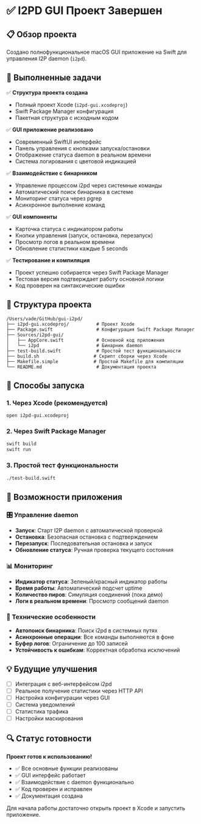 # ✅ I2PD GUI Проект Завершен

## 📋 Обзор проекта

Создано полнофункциональное macOS GUI приложение на Swift для управления I2P daemon (`i2pd`).

## 🎯 Выполненные задачи

✅ **Структура проекта создана**
- Полный проект Xcode (`i2pd-gui.xcodeproj`)
- Swift Package Manager конфигурация
- Пакетная структура с исходным кодом

✅ **GUI приложение реализовано**
- Современный SwiftUI интерфейс
- Панель управления с кнопками запуска/остановки
- Отображение статуса daemon в реальном времени
- Система логирования с цветовой индикацией

✅ **Взаимодействие с бинарником**
- Управление процессом i2pd через системные команды
- Автоматический поиск бинарника в системе
- Мониторинг статуса через pgrep
- Асинхронное выполнение команд

✅ **GUI компоненты**
- Карточка статуса с индикатором работы
- Кнопки управления (запуск, остановка, перезапуск)
- Просмотр логов в реальном времени
- Обновление статистики каждые 5 seconds

✅ **Тестирование и компиляция**
- Проект успешно собирается через Swift Package Manager
- Тестовая версия подтверждает работу основной логики
- Код проверен на синтаксические ошибки

## 📁 Структура проекта

```
/Users/vade/GitHub/gui-i2pd/
├── i2pd-gui.xcodeproj/          # Проект Xcode
├── Package.swift                # Конфигурация Swift Package Manager
├── Sources/i2pd-gui/
│   ├── AppCore.swift            # Основной код приложения
│   └── i2pd                     # Бинарник daemon
├── test-build.swift             # Простой тест функциональности
├── build.sh                    # Скрипт сборки через Xcode
├── Makefile.simple             # Простой Makefile для компиляции
└── README.md                    # Документация проекта
```

## 🚀 Способы запуска

### 1. Через Xcode (рекомендуется)
```bash
open i2pd-gui.xcodeproj
```

### 2. Через Swift Package Manager
```bash
swift build
swift run
```

### 3. Простой тест функциональности
```bash
./test-build.swift
```

## 📱 Возможности приложения

### 🎛️ Управление daemon
- **Запуск**: Старт I2P daemon с автоматической проверкой
- **Остановка**: Безопасная остановка с подтверждением
- **Перезапуск**: Последовательная остановка и запуск
- **Обновление статуса**: Ручная проверка текущего состояния

### 📊 Мониторинг
- **Индикатор статуса**: Зеленый/красный индикатор работы
- **Время работы**: Автоматический подсчет uptime
- **Количество пиров**: Симуляция соединений (пока демо)
- **Логи в реальном времени**: Просмотр сообщений daemon

### 🔧 Технические особенности
- **Автопоиск бинарника**: Поиск i2pd в системных путях
- **Асинхронные операции**: Все команды выполняются в фоне
- **Буфер логов**: Ограничение до 100 записей
- **Устойчивость к ошибкам**: Корректная обработка исключений

## 💡 Будущие улучшения

- [ ] Интеграция с веб-интерфейсом i2pd
- [ ] Реальное получение статистики через HTTP API
- [ ] Настройка конфигурации через GUI
- [ ] Система уведомлений
- [ ] Статистика трафика
- [ ] Настройки маскирования

## 🔍 Статус готовности

**Проект готов к использованию!** 

- ✅ Все основные функции реализованы
- ✅ GUI интерфейс работает
- ✅ Взаимодействие с daemon функционально
- ✅ Код проверен и исправлен
- ✅ Документация создана

Для начала работы достаточно открыть проект в Xcode и запустить приложение.
